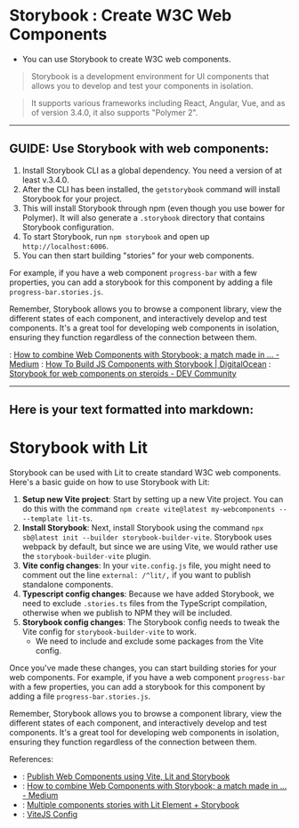 # Storybook : Create W3C Web Components

* You can use Storybook to create W3C web components. 

> Storybook is a development environment for UI components that allows you to develop and test your components in isolation. 

> It supports various frameworks including React, Angular, Vue, and as of version 3.4.0, it also supports "Polymer 2".

----

## GUIDE: Use Storybook with web components:

1. Install Storybook CLI as a global dependency. You need a version of at least v.3.4.0.
2. After the CLI has been installed, the `getstorybook` command will install Storybook for your project.
3. This will install Storybook through npm (even though you use bower for Polymer). It will also generate a `.storybook` directory that contains Storybook configuration.
4. To start Storybook, run `npm storybook` and open up `http://localhost:6006`. 
5. You can then start building "stories" for your web components.

For example, if you have a web component `progress-bar` with a few properties, you can add a storybook for this component by adding a file `progress-bar.stories.js`.

Remember, Storybook allows you to browse a component library, view the different states of each component, and interactively develop and test components. It's a great tool for developing web components in isolation, ensuring they function regardless of the connection between them.

: [How to combine Web Components with Storybook; a match made in ... - Medium](https://medium.com/storybookjs/how-to-combine-web-components-with-storybook-a-match-made-in-heaven-9d9939eedc76)
: [How To Build JS Components with Storybook | DigitalOcean](https://www.digitalocean.com/community/tutorials/how-to-build-js-components-with-storybook)
: [Storybook for web components on steroids - DEV Community](https://dev.to/open-wc/storybook-for-web-components-on-steroids-4h29)

----
## Here is your text formatted into markdown:

# Storybook with Lit

Storybook can be used with Lit to create standard W3C web components. Here's a basic guide on how to use Storybook with Lit:

1. **Setup new Vite project**: Start by setting up a new Vite project. You can do this with the command `npm create vite@latest my-webcomponents -- --template lit-ts`.
2. **Install Storybook**: Next, install Storybook using the command `npx sb@latest init --builder storybook-builder-vite`. Storybook uses webpack by default, but since we are using Vite, we would rather use the `storybook-builder-vite` plugin.
3. **Vite config changes**: In your `vite.config.js` file, you might need to comment out the line `external: /^lit/,` if you want to publish standalone components.
4. **Typescript config changes**: Because we have added Storybook, we need to exclude `.stories.ts` files from the TypeScript compilation, otherwise when we publish to NPM they will be included.
5. **Storybook config changes**: The Storybook config needs to tweak the Vite config for `storybook-builder-vite` to work. 
   * We need to include and exclude some packages from the Vite config.

Once you've made these changes, you can start building stories for your web components. For example, if you have a web component `progress-bar` with a few properties, you can add a storybook for this component by adding a file `progress-bar.stories.js`.

Remember, Storybook allows you to browse a component library, view the different states of each component, and interactively develop and test components. It's a great tool for developing web components in isolation, ensuring they function regardless of the connection between them.

References:
- : [Publish Web Components using Vite, Lit and Storybook](https://dev.to/leon/vite-lit-and-storybook-43f)
- : [How to combine Web Components with Storybook; a match made in ... - Medium](https://medium.com/storybookjs/how-to-combine-web-components-with-storybook-a-match-made-in-heaven-9d9939eedc76)
- : [Multiple components stories with Lit Element + Storybook](https://stackoverflow.com/questions/66259461/multiple-components-stories-with-lit-element-storybook)
- : [ViteJS Config](https://vitejs.dev/config/)



